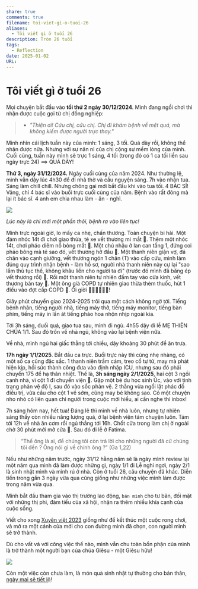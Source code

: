 ```yaml
---
share: true
comments: true
filename: toi-viet-gi-o-tuoi-26
aliases:
  - Tôi viết gi ở tuổi 26
description: Tròn 26 tuổi
tags:
  - Reflection
date: 2025-01-02
URL: 
---
```

# Tôi viết gì ở tuổi 26  
  
Mọi chuyện bắt đầu vào **tối thứ 2 ngày 30/12/2024**. Mình đang ngồi chơi thì nhận được cuộc gọi từ chị đồng nghiệp:  
  
> - *"Thiện ơi! Cứu chị, cứu chị. Chị đi khám bệnh về mệt quá, mà không kiếm được người trực thay."*    
  
Mình nhìn cái lịch tuần này của mình: 1 sáng, 3 tối. Quá dày rồi, không thể nhận được nữa. Nhưng với sự năn nỉ của chị cộng sự mềm lòng của mình. Cuối cùng, tuần này mình sẽ trực 1 sáng, 4 tối (trong đó có 1 ca tối liền sau ngày trực 24) ==> QUÁ DÀY!  
  
**Thứ 3, ngày 31/12/2024.** Ngày cuối cùng của năm 2024. Như thường lệ, mình vẫn dậy lúc 4h30 để đi nhà thờ và cầu nguyện sáng. 7h vào nhận tua. Sáng làm chill chill. Nhưng chông gai mới bắt đầu khi vào tua tối. 4 BÁC SĨ! Vâng, chỉ 4 bác sĩ vào buổi trực cuối cùng của năm. Bệnh vào rất đông mà lại ít bác sĩ. 4 anh em chia nhau làm - ăn - nghỉ.  
  
![](https://i.imgur.com/fjeI2pU.jpeg)  
  
*Lúc này là chỉ mới một phần thôi, bệnh ra vào liên tục!*  
  
Mình trực ngoài giờ, lo mấy ca nhẹ, chấn thương. Toàn chuyện bi hài. Một đám nhóc 14t đi chơi giao thừa, té xe vết thương mi mắt 🐆. Thêm một nhóc 14t, chơi pháo diêm nổ bỏng mắt 🐆. Một chú nhậu ở lan can tầng 1, đứng coi pháo bông mà té sao đó, vết thương hở đầu 🐆. Một thanh niên giận vợ, đá chân vào cạnh giường, vết thương ngón 1 chân (T) vào cấp cứu, mình làm đúng quy trình nhận bệnh - làm hồ sơ, người nhà thanh niên này cự lại "sao lắm thủ tục thế, không khâu liền cho người ta đi" (trước đó mình đã băng ép vết thương rồi) 🐆. Rồi một thanh niên tự nhiên đấm tay vào cửa kính, vết thương bàn tay 🐆. Một ông già COPD tự nhiên giao thừa thèm thuốc, hút 1 điếu vào đợt cấp COPD 🐆. Ôi giời 🐆🐆🐆🐆🐆🐆!  
  
Giây phút chuyển giao 2024-2025 trôi qua một cách không ngờ tới. Tiếng bệnh nhân, tiếng người nhà, tiếng máy thở, tiếng máy monitor, tiếng bàn phím, tiếng máy in lấn át tiếng pháo hoa nhộn nhịp ngoài kia.  
  
Tới 3h sáng, đuối quá, giao tua sau, mình đi ngủ. 4h55 dậy đi lễ MẸ THIÊN CHÚA 1/1. Sau đó trốn về nhà ngủ, không vào lại bệnh viện nữa.  
  
Về nhà, mình ngủ hai giấc thẳng tới chiều, dậy khoảng 30 phút để ăn trưa.  
  
**17h ngày 1/1/2025**. Bắt đầu ca trực. Buổi trực này thì cũng nhẹ nhàng, có một số ca cũng đặc sắc. 1 thanh niên trầm cảm, treo cổ tự tử, may mà phát hiện kịp, hồi sức thành công đưa vào định nhập ICU, nhưng sau đó phải chuyển 175 để hạ thân nhiệt. Thế là, **3h sáng ngày 2/1/2025**, hai cột 3 ngồi canh nhà, vì cột 1 đi chuyển viện 🐆. Gặp một bé du học sinh Úc, vào với tình trạng phản vệ độ I, sau đó vào sốc phản vệ. 2 thằng vừa ngồi lật phác đồ điều trị, vừa cầu cho cột 1 về sớm, cũng may bé không sao. Có một chuyện nho nhỏ có liên quan chỉ người trong cuộc mới hiểu, ai cần nghe thì inbox!  
  
7h sáng hôm nay, hết tua! Đáng lẽ thì mình về nhà luôn, nhưng tự nhiên sáng thấy còn nhiều năng lượng quá, ở lại bệnh viện tám chuyện luôn. Tám tới 12h về nhà ăn cơm rồi ngủ thẳng tới 16h. Chốt cửa trong làm chị ở ngoài chờ 30 phút mới mở cửa 🤡. Sau đó đi lễ ở Fatima.  
  
> “Thế ông là ai, để chúng tôi còn trả lời cho những người đã cử chúng tôi đến ? Ông nói gì về chính ông ?” (Ga 1,22)  
  
Nếu như những năm trước, ngày 31/12 hằng năm sẽ là ngày mình review lại một năm qua mình đã làm được những gì, ngày 1/1 đi Lễ nghỉ ngơi, ngày 2/1 là sinh nhật mình và mình rú ở nhà. Còn ở tuổi 26, câu chuyện đã khác. Diễn tiến trong gần 3 ngày vừa qua cũng giống như những việc mình làm được trong năm vừa qua.  
  
Mình bắt đầu tham gia vào thị trường lao động, `bán mình` cho tư bản, đối mặt với những thị phi, đàm tiếu của xã hội, nhận ra thêm nhiều khía cạnh của cuộc sống.  
  
Viết cho xong [Xuyên việt 2023](./xuyen-viet-2023.md) giống như để kết thúc một cuộc rong chơi, và mở ra một cánh cửa mới cho con đường mình đã chọn, con người mình sẽ trở thành.   
  
Dù cho vất vả với công việc thế nào, mình vẫn chu toàn bổn phận của mình là trở thành một người bạn của chúa Giêsu - một Giêsu hữu!  
  
![](https://i.imgur.com/q2VdroX.jpeg)  
  
Còn một việc còn chưa làm, là món quà sinh nhật tự thưởng cho bản thân, [ngày mai sẽ tiết lộ](./toi-dang-ki-hien-tang.md)!